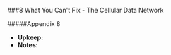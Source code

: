 ###8 What You Can't Fix - The Cellular Data Network

#####Appendix 8
  * **Upkeep:**
  * **Notes:**
